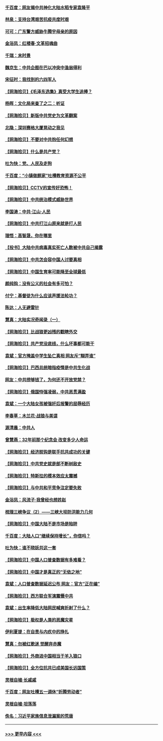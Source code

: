 #### [千百度：网友揭中共神化大陆水稻专家袁隆平](../pages/nsc993/n12971733.md?t=05241952) 
#### [林泉：支持台湾艰苦抗疫共度时艰](../pages/nsc993/n12971350.md?t=05241952) 
#### [可可：广东警方威胁牛腾宇母亲的原因](../pages/nsc993/n12971100.md?t=05241952) 
#### [金浴凤：红楼春·文革招魂曲](../pages/nsc993/n12970354.md?t=05241952) 
#### [千瑞：末时景](../pages/nsc993/n12970337.md?t=05241952) 
#### [魏京生：中共企图在巴以冲突中渔翁得利](../pages/nsc993/n12970286.md?t=05241952) 
#### [宋征时：我找到的六四军人](../pages/nsc993/n12970213.md?t=05241952) 
#### [【网海拾贝】《毛泽东选集》真受大学生追捧？](../pages/nsc993/n12968779.md?t=05241952) 
#### [杨晖：文化局来查了之二：听证](../pages/nsc993/n12966528.md?t=05241952) 
#### [【网海拾贝】新版中共党史为文革翻案](../pages/nsc993/n12967526.md?t=05241952) 
#### [北隐：深圳赛格大厦晃动之我见](../pages/nsc993/n12967393.md?t=05241952) 
#### [【网海拾贝】不要对中共抱任何幻想](../pages/nsc993/n12965222.md?t=05241952) 
#### [【网海拾贝】什么是共产党？](../pages/nsc993/n12962781.md?t=05241952) 
#### [吐为快：党、人民及走狗](../pages/nsc993/n12962747.md?t=05241952) 
#### [千百度：“小镇做题家”吐槽教育资源不公平](../pages/nsc993/n12962705.md?t=05241952) 
#### [【网海拾贝】CCTV的宣传好恐怖！](../pages/nsc993/n12959984.md?t=05241952) 
#### [【网海拾贝】中共统治模式威胁世界](../pages/nsc993/n12957622.md?t=05241952) 
#### [李国涛：中共‧江山‧人民](../pages/nsc993/n12957502.md?t=05241952) 
#### [【网海拾贝】中共打江山原来就是打人民](../pages/nsc993/n12954345.md?t=05241952) 
#### [理悟：高智晟，你在哪里](../pages/nsc993/n12953115.md?t=05241952) 
#### [【投书】大陆中共病毒真实死亡人数被中共自己揭露](../pages/nsc993/n12953050.md?t=05241952) 
#### [【网海拾贝】中共怎会容中国人讨要真相](../pages/nsc993/n12952161.md?t=05241952) 
#### [【网海拾贝】中国生育率可能降至全球最低](../pages/nsc993/n12948793.md?t=05241952) 
#### [颜纯钩：没有公义的社会有多可怕？](../pages/nsc993/n12947626.md?t=05241952) 
#### [付宁：基督徒为什么应该声援法轮功？](../pages/nsc993/n12947233.md?t=05241952) 
#### [陈达：人无避雷针](../pages/nsc993/n12947098.md?t=05241952) 
#### [慧真：大陆实况奇闻录（一）](../pages/nsc993/n12945811.md?t=05241952) 
#### [【网海拾贝】比战狼更凶残的戳瞎外交](../pages/nsc993/n12945717.md?t=05241952) 
#### [【网海拾贝】共产党没底线，什么坏事都可能干](../pages/nsc993/n12942090.md?t=05241952) 
#### [袁斌：官方掩盖中学生坠亡真相 网友斥“糊弄谁”](../pages/nsc993/n12942029.md?t=05241952) 
#### [【网海拾贝】巴西总统暗指疫情是中共生化战](../pages/nsc993/n12938999.md?t=05241952) 
#### [网友：中共捞够钱了，为何还不开放党禁？](../pages/nsc993/n12938952.md?t=05241952) 
#### [【网海拾贝】俄国恃强凌弱，中共恶贯满盈](../pages/nsc993/n12936626.md?t=05241952) 
#### [袁斌：一个大陆女孩被强奸后报警的屈辱经历](../pages/nsc993/n12936547.md?t=05241952) 
#### [李春草：木兰花·战狼与美谍](../pages/nsc993/n12935995.md?t=05241952) 
#### [源清晨：中共人](../pages/nsc993/n12935589.md?t=05241952) 
#### [曾慧燕：32年前那个纪念会 改变多少人命运](../pages/nsc993/n12934233.md?t=05241952) 
#### [【网海拾贝】经济脱钩是联手抗共成功的关键](../pages/nsc993/n12934176.md?t=05241952) 
#### [【网海拾贝】中共党史就是部不断树敌史](../pages/nsc993/n12932844.md?t=05241952) 
#### [【网海拾贝】特斯拉的模本效应太震撼](../pages/nsc993/n12925626.md?t=05241952) 
#### [【网海拾贝】与中共和平竞争注定要失败](../pages/nsc993/n12923326.md?t=05241952) 
#### [金浴凤：风流子‧我曾经也想姓赵](../pages/nsc993/n12920911.md?t=05241952) 
#### [梳理三峡争议（2）——三峡大坝防洪能力几何](../pages/nsc993/n12920173.md?t=05241952) 
#### [【网海拾贝】中国大陆不是市场是陷阱](../pages/nsc993/n12920143.md?t=05241952) 
#### [千百度：大陆人口“继续保持增长”，你信吗？](../pages/nsc993/n12918946.md?t=05241952) 
#### [吐为快：谁不晓妖共这一套](../pages/nsc993/n12918941.md?t=05241952) 
#### [【网海拾贝】中国人口普查数据有多难看？](../pages/nsc993/n12917822.md?t=05241952) 
#### [【网海拾贝】中国才是真正的“无依之地”](../pages/nsc993/n12915845.md?t=05241952) 
#### [袁斌：人口普查数据延迟公布 网友：官方“正在编”](../pages/nsc993/n12915748.md?t=05241952) 
#### [【网海拾贝】西方联合军演震慑中共](../pages/nsc993/n12913466.md?t=05241952) 
#### [袁斌：出生率降低大陆网民喊爽折射了什么？](../pages/nsc993/n12913365.md?t=05241952) 
#### [【网海拾贝】极权是人类的恶魔灾星](../pages/nsc993/n12910697.md?t=05241952) 
#### [伊利夏提：在自责与内疚中的挣扎](../pages/nsc993/n12910493.md?t=05241952) 
#### [慧真：勿被红歌迷 觉醒弃赤魔](../pages/nsc993/n12910485.md?t=05241952) 
#### [【网海拾贝】外商进中国相当于羊入狼口](../pages/nsc993/n12908274.md?t=05241952) 
#### [【网海拾贝】全方位抗共已成美国长远国策](../pages/nsc993/n12906878.md?t=05241952) 
#### [灵根自植‧长戚戚](../pages/nsc993/n12905585.md?t=05241952) 
#### [千百度：网友吐槽五一调休“折腾劳动者”](../pages/nsc993/n12905934.md?t=05241952) 
#### [灵根自植‧坦荡荡](../pages/nsc993/n12905562.md?t=05241952) 
#### [佚名：习近平家族信息泄漏案的荒唐](../pages/nsc993/n12904705.md?t=05241952) 

----
#### [ >>> 更早内容 <<< ](../indexes/nsc993-earlier.md)
